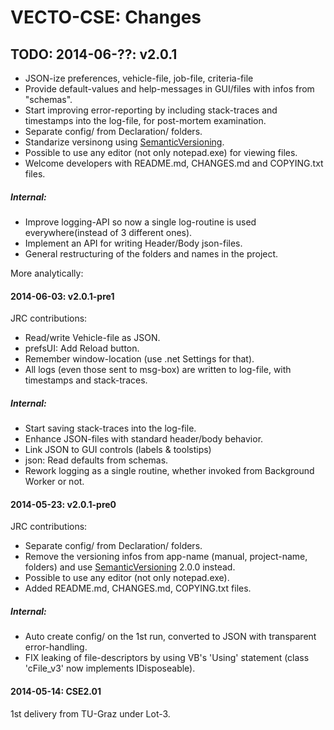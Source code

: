 VECTO-CSE: Changes
===================


TODO: 2014-06-??: v2.0.1
-----------------
  * JSON-ize preferences, vehicle-file, job-file, criteria-file
  * Provide default-values and help-messages in GUI/files with infos from "schemas".
  * Start improving error-reporting by including stack-traces and timestamps into the log-file, for post-mortem examination.
  * Separate config/ from Declaration/ folders.
  * Standarize versinong using [SemanticVersioning](http://semver.org/).
  * Possible to use any editor (not only notepad.exe) for viewing files.
  * Welcome developers with README.md, CHANGES.md and COPYING.txt files.
##### Internal:
  * Improve logging-API so now a single log-routine is used everywhere(instead of 3 different ones).
  * Implement an API for writing Header/Body json-files.
  * General restructuring of the folders and names in the project.

More analytically:



#### 2014-06-03: v2.0.1-pre1 ####
JRC contributions:

  * Read/write Vehicle-file as JSON.
  * prefsUI: Add Reload button.
  * Remember window-location (use .net Settings for that).
  * All logs (even those sent to msg-box) are written to log-file, with timestamps and stack-traces.
##### Internal:
  * Start saving stack-traces into the log-file.
  * Enhance JSON-files with standard header/body behavior.
  * Link JSON to GUI controls (labels & toolstips)
  * json: Read defaults from schemas.
  * Rework logging as a single routine, whether invoked from Background Worker or not.


#### 2014-05-23: v2.0.1-pre0 ####
JRC contributions:

  * Separate config/ from Declaration/ folders.
  * Remove the versioning infos from app-name (manual, project-name, folders) and 
    use [SemanticVersioning](http://semver.org/) 2.0.0 instead.
  * Possible to use any editor (not only notepad.exe).
  * Added README.md, CHANGES.md, COPYING.txt files.
##### Internal:
  * Auto create config/ on the 1st run, converted to JSON with transparent error-handling.
  * FIX leaking of file-descriptors by using VB's 'Using' statement (class 'cFile_v3' now implements IDisposeable).


#### 2014-05-14: CSE2.01 ####   
1st delivery from TU-Graz under Lot-3.
